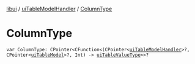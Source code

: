 [libui](../README.md) / [uiTableModelHandler](README.md) / [ColumnType](-column-type.md)

# ColumnType

`var ColumnType: CPointer<CFunction<(CPointer<`[`uiTableModelHandler`](README.md)`>?, CPointer<`[`uiTableModel`](../ui-table-model.md)`>?, Int) -> `[`uiTableValueType`](../ui-table-value-type.md)`>>?`